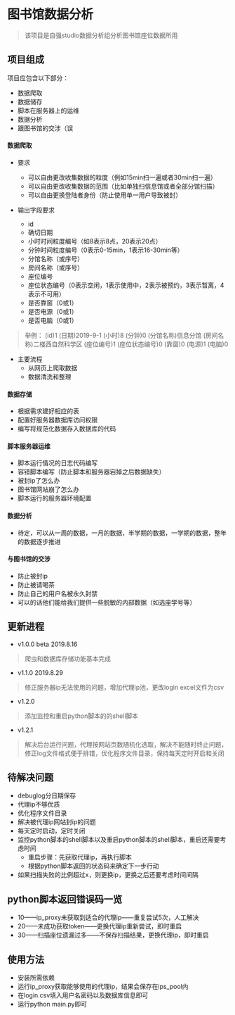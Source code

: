 
# 图书馆数据分析
>该项目是自强studio数据分析组分析图书馆座位数据所用
## 项目组成
项目应包含以下部分：
* 数据爬取
* 数据储存
* 脚本在服务器上的运维
* 数据分析
* 跟图书馆的交涉（误
#### 数据爬取

* 要求
    * 可以自由更改收集数据的粒度（例如15min扫一遍或者30min扫一遍）
    * 可以自由更改收集数据的范围（比如单独扫信息馆或者全部分馆扫描）
    * 可以自由更换登陆者身份（防止使用单一用户导致被封）

* 输出字段要求
    * id
    * 确切日期
    * 小时时间粒度编号（如8表示8点，20表示20点）
    * 分钟时间粒度编号（0表示0-15min，1表示16-30min等）
    * 分馆名称（或序号）
    * 房间名称（或序号）
    * 座位编号
    * 座位状态编号（0表示空闲，1表示使用中，2表示被预约，3表示暂离，4表示不可用）
    * 是否靠窗（0或1）
    * 是否电源（0或1）
    * 是否电脑（0或1）

>举例：
>(id)1 (日期)2019-9-1 (小时)8 (分钟)0 (分馆名称)信息分馆 (房间名称)二楼西自然科学区 (座位编号)1 (座位状态编号)0 (靠窗)0 (电源)1 (电脑)0

* 主要流程
    * 从网页上爬取数据
    * 数据清洗和整理

#### 数据存储

* 根据需求建好相应的表
* 配置好服务器数据库访问权限
* 编写将规范化数据存入数据库的代码

#### 脚本服务器运维

* 脚本运行情况的日志代码编写
* 容错脚本编写（防止脚本和服务器宕掉之后数据缺失）
* 被封ip了怎么办
* 图书馆网站崩了怎么办
* 脚本运行的服务器环境配置

#### 数据分析

* 待定，可以从一周的数据，一月的数据，半学期的数据，一学期的数据，整年的数据逐步推进

#### 与图书馆的交涉

* 防止被封ip
* 防止被请喝茶
* 防止自己的用户名被永久封禁
* 可以的话他们能给我们提供一些脱敏的内部数据（如选座学号等）

## 更新进程
* v1.0.0 beta 2019.8.16
>爬虫和数据库存储功能基本完成
* v1.1.0 2019.8.29
>修正服务器ip无法使用的问题，增加代理ip池，更改login excel文件为csv
* v1.2.0
>添加监控和重启python脚本的的shell脚本
* v1.2.1
>解决后台运行问题，代理按网站页数随机化选取，解决不能随时终止问题，修正log文件格式便于排错，优化程序文件目录，保持每天定时开启和关闭

## 待解决问题
* debuglog分日期保存
* 代理ip不够优质
* 优化程序文件目录
* 解决被代理ip网站封ip的问题
* 每天定时启动，定时关闭
* 监控python脚本的shell脚本以及重启python脚本的shell脚本，重启还需要考虑时间
    * 重启步骤：先获取代理ip，再执行脚本
    * 根据python脚本返回的状态码来确定下一步行动
* 如果扫描失败的比例超过x，则更换ip，更换之后还要考虑时间间隔

## python脚本返回错误码一览
* 10——ip_proxy未获取到适合的代理ip——重复尝试5次，人工解决
* 20——未成功获取token——更换代理ip重新尝试，即时重启
* 30——扫描座位遗漏过多——不保存扫描结果，更换代理ip，即时重启

## 使用方法
* 安装所需依赖
* 运行ip_proxy获取能够使用的代理ip，结果会保存在ips_pool内
* 在login.csv填入用户名密码以及数据库信息即可
* 运行python main.py即可